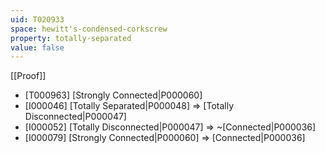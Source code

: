 ```yaml
---
uid: T020933
space: hewitt's-condensed-corkscrew
property: totally-separated
value: false
---
```

[[Proof]]

* [T000963] [Strongly Connected|P000060]
* [I000046] [Totally Separated|P000048] => [Totally Disconnected|P000047]
* [I000052] [Totally Disconnected|P000047] => ~[Connected|P000036]
* [I000079] [Strongly Connected|P000060] => [Connected|P000036]

